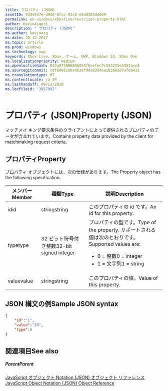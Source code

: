 ```yaml
---
title: プロパティ (JSON)
assetID: 93de547e-d936-6fcc-92cb-e4dd284dd609
permalink: en-us/docs/xboxlive/rest/json-property.html
author: KevinAsgari
description: " プロパティ (JSON)"
ms.author: kevinasg
ms.date: 20-12-2017
ms.topic: article
ms.prod: windows
ms.technology: uwp
keywords: Xbox Live, Xbox, ゲーム, UWP, Windows 10, Xbox One
ms.localizationpriority: medium
ms.openlocfilehash: 033a87580680b054f5eefec7c543215e4351ace3
ms.sourcegitcommit: c8f6866100a4b38fdda8394ea185b02d7af66411
ms.translationtype: MT
ms.contentlocale: ja-JP
ms.lasthandoff: 09/13/2018
ms.locfileid: "3957997"
---
```

# <a name="property-json"></a><span data-ttu-id="58123-104">プロパティ (JSON)</span><span class="sxs-lookup"><span data-stu-id="58123-104">Property (JSON)</span></span>
<span data-ttu-id="58123-105">マッチメイ キング要求条件のクライアントによって提供されるプロパティのデータが含まれています。</span><span class="sxs-lookup"><span data-stu-id="58123-105">Contains property data provided by the client for matchmaking request criteria.</span></span>
<a id="ID4EN"></a>


## <a name="property"></a><span data-ttu-id="58123-106">プロパティ</span><span class="sxs-lookup"><span data-stu-id="58123-106">Property</span></span>

<span data-ttu-id="58123-107">プロパティ オブジェクトには、次の仕様があります。</span><span class="sxs-lookup"><span data-stu-id="58123-107">The Property object has the following specification.</span></span>

| <span data-ttu-id="58123-108">メンバー</span><span class="sxs-lookup"><span data-stu-id="58123-108">Member</span></span>| <span data-ttu-id="58123-109">種類</span><span class="sxs-lookup"><span data-stu-id="58123-109">Type</span></span>| <span data-ttu-id="58123-110">説明</span><span class="sxs-lookup"><span data-stu-id="58123-110">Description</span></span>|
| --- | --- | --- |
| <span data-ttu-id="58123-111">id</span><span class="sxs-lookup"><span data-stu-id="58123-111">id</span></span>| <span data-ttu-id="58123-112">string</span><span class="sxs-lookup"><span data-stu-id="58123-112">string</span></span>| <span data-ttu-id="58123-113">このプロパティの id です。</span><span class="sxs-lookup"><span data-stu-id="58123-113">An id for this property.</span></span>|
| <span data-ttu-id="58123-114">type</span><span class="sxs-lookup"><span data-stu-id="58123-114">type</span></span>| <span data-ttu-id="58123-115">32 ビット符号付き整数</span><span class="sxs-lookup"><span data-stu-id="58123-115">32-bit signed integer</span></span> | <span data-ttu-id="58123-116">プロパティの型です。</span><span class="sxs-lookup"><span data-stu-id="58123-116">Type of the property.</span></span> <span data-ttu-id="58123-117">サポートされる値は次のとおりです。</span><span class="sxs-lookup"><span data-stu-id="58123-117">Supported values are:</span></span> <ul><li><span data-ttu-id="58123-118">0 = 整数</span><span class="sxs-lookup"><span data-stu-id="58123-118">0 = integer</span></span></li><li><span data-ttu-id="58123-119">1 = 文字列</span><span class="sxs-lookup"><span data-stu-id="58123-119">1 = string</span></span></li></ul>| 
| <span data-ttu-id="58123-120">value</span><span class="sxs-lookup"><span data-stu-id="58123-120">value</span></span>| <span data-ttu-id="58123-121">string</span><span class="sxs-lookup"><span data-stu-id="58123-121">string</span></span>| <span data-ttu-id="58123-122">このプロパティの値。</span><span class="sxs-lookup"><span data-stu-id="58123-122">Value of this property.</span></span>|

<a id="ID4EGC"></a>


## <a name="sample-json-syntax"></a><span data-ttu-id="58123-123">JSON 構文の例</span><span class="sxs-lookup"><span data-stu-id="58123-123">Sample JSON syntax</span></span>


```json
{
    "id":"1",
    "value":"20",
    "type":0
}

```


<a id="ID4EPC"></a>


## <a name="see-also"></a><span data-ttu-id="58123-124">関連項目</span><span class="sxs-lookup"><span data-stu-id="58123-124">See also</span></span>

<a id="ID4ERC"></a>


##### <a name="parent"></a><span data-ttu-id="58123-125">Parent</span><span class="sxs-lookup"><span data-stu-id="58123-125">Parent</span></span>

[<span data-ttu-id="58123-126">JavaScript オブジェクト Notation (JSON) オブジェクト リファレンス</span><span class="sxs-lookup"><span data-stu-id="58123-126">JavaScript Object Notation (JSON) Object Reference</span></span>](atoc-xboxlivews-reference-json.md)
